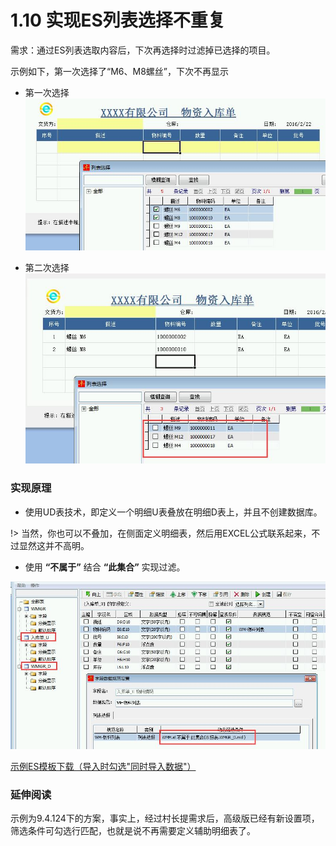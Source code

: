 # 1.10 实现ES列表选择不重复
需求：通过ES列表选取内容后，下次再选择时过滤掉已选择的项目。

示例如下，第一次选择了“M6、M8螺丝”，下次不再显示

* 第一次选择  
![](../images/1.10.1.jpg) 
 
* 第二次选择  
![](../images/1.10.2.jpg)
 
### 实现原理   
* 使用UD表技术，即定义一个明细U表叠放在明细D表上，并且不创建数据库。

!> 当然，你也可以不叠加，在侧面定义明细表，然后用EXCEL公式联系起来，不过显然这并不高明。

* 使用 **“不属于”** 结合 **“此集合”** 实现过滤。 
 
![](../images/1.10.3.jpg) 

<a href="../files/1.10.rar" download>示例ES模板下载（导入时勾选"同时导入数据"）</a>

### 延伸阅读
示例为9.4.124下的方案，事实上，经过村长提需求后，高级版已经有新设置项，筛选条件可勾选行匹配，也就是说不再需要定义辅助明细表了。
